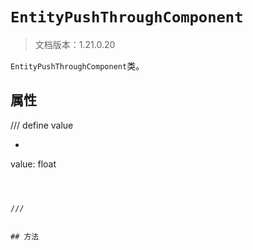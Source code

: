 # `EntityPushThroughComponent`

> 文档版本：1.21.0.20

`EntityPushThroughComponent`类。

## 属性

/// define
value

- ```js
value: float
```



///


## 方法
